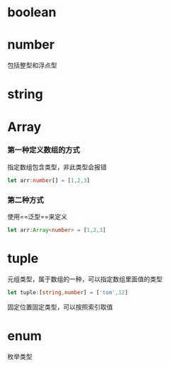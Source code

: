 # boolean

# number

包括整型和浮点型

# string

# Array

### 第一种定义数组的方式

指定数组包含类型，非此类型会报错

```typescript
let arr:number[] = [1,2,3]
```

### 第二种方式

使用==泛型==来定义

```typescript
let arr:Array<number> = [1,2,3]
```

# tuple

元组类型，属于数组的一种，可以指定数组里面值的类型

```ts
let tuple:[string,number] = ['tom',12]
```

固定位置固定类型，可以按照索引取值



# enum

枚举类型